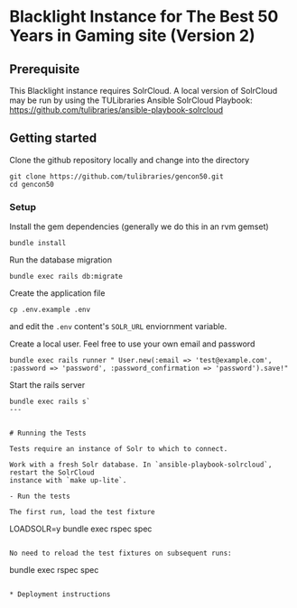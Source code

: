 # Blacklight Instance for The Best 50 Years in Gaming site (Version 2)

## Prerequisite

This Blacklight instance requires SolrCloud. A local version of SolrCloud may be run
by using the TULibraries Ansible SolrCloud Playbook:
https://github.com/tulibraries/ansible-playbook-solrcloud

## Getting started

Clone the github repository locally and change into the directory

```
git clone https://github.com/tulibraries/gencon50.git
cd gencon50
```

### Setup

Install the gem dependencies (generally we do this in an rvm gemset)

```
bundle install
```

Run the database migration

```
bundle exec rails db:migrate
```

Create the application file

```
cp .env.example .env
```
and edit the `.env` content's `SOLR_URL` enviornment variable.

Create a local user. Feel free to use your own email and password

```
bundle exec rails runner " User.new(:email => 'test@example.com', :password => 'password', :password_confirmation => 'password').save!"
```

Start the rails server

```
bundle exec rails s`
---


# Running the Tests

Tests require an instance of Solr to which to connect.

Work with a fresh Solr database. In `ansible-playbook-solrcloud`, restart the SolrCloud
instance with `make up-lite`.

- Run the tests

The first run, load the test fixture
```
LOADSOLR=y bundle exec rspec spec
```

No need to reload the test fixtures on subsequent runs:
```
bundle exec rspec spec
```

* Deployment instructions
